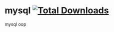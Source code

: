 # mysql [![Total Downloads](https://poser.pugx.org/firegore2/mysql/downloads)](https://packagist.org/packages/firegore2/mysql)
mysql oop
